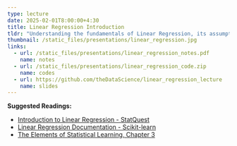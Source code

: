 ```yaml
---
type: lecture
date: 2025-02-01T8:00:00+4:30
title: Linear Regression Introduction
tldr: "Understanding the fundamentals of Linear Regression, its assumptions, and implementation."
thumbnail: /static_files/presentations/linear_regression.jpg
links: 
  - url: /static_files/presentations/linear_regression_notes.pdf
    name: notes
  - url: /static_files/presentations/linear_regression_code.zip
    name: codes
  - url: https://github.com/theDataScience/linear_regression_lecture
    name: slides
---
```

**Suggested Readings:**
- [Introduction to Linear Regression - StatQuest](https://www.youtube.com/watch?v=zPG4NjIkCjc)
- [Linear Regression Documentation - Scikit-learn](https://scikit-learn.org/stable/modules/linear_model.html)
- [The Elements of Statistical Learning, Chapter 3](https://web.stanford.edu/~hastie/ElemStatLearn/)

